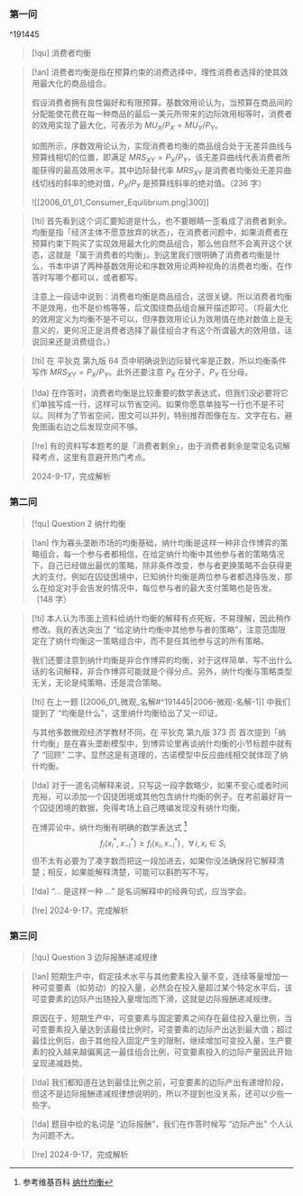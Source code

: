 ### 第一问
^191445

> [!qu] 
> 消费者均衡

> [!an]
> 消费者均衡是指在预算约束的消费选择中，理性消费者选择的使其效用最大化的商品组合。
> 
> 假设消费者拥有良性偏好和有限预算。基数效用论认为，当预算在商品间的分配能使花费在每一种商品的最后一美元所带来的边际效用相等时，消费者的效用实现了最大化，可表示为 $MU_X/P_X=MU_Y/P_Y$。
> 
> 如图所示，序数效用论认为，实现消费者均衡的商品组合处于无差异曲线与预算线相切的位置，即满足 $MRS_{XY}={P_X}/{P_Y}$，该无差异曲线代表消费者所能获得的最高效用水平。其中边际替代率 $MRS_{XY}$ 是消费者均衡处无差异曲线切线的斜率的绝对值，${P_X}/{P_Y}$ 是预算线斜率的绝对值。（236 字）
> 
> ![[2006_01_01_Consumer_Equilibrium.png|300]]

> [!ti] 
> 首先看到这个词汇要知道是什么，也不要眼睛一歪看成了消费者剩余。均衡是指「经济主体不愿意放弃的状态」，在消费者问题中，如果消费者在预算约束下购买了实现效用最大化的商品组合，那么他自然不会离开这个状态，这就是「属于消费者的均衡」。到这里我们很明确了消费者均衡是什么，书本中讲了两种基数效用论和序数效用论两种视角的消费者均衡，在作答时写哪个都可以，或者都写。
> 
> 注意上一段话中说到：消费者均衡是商品组合，这很关键。所以消费者均衡不是效用，也不是价格等等，后文围绕商品组合展开描述即可。（将最大化的效用定义为均衡不是不可以，但序数效用论认为效用值在绝对数值上是无意义的，更何况正是消费者选择了最佳组合才有这个所谓最大的效用值，话说回来还是消费组合。）

> [!ti]
> 在 平狄克 第九版 64 页中明确说到边际替代率是正数，所以均衡条件写作 $MRS_{XY}=P_X/P_Y$。此外还要注意 $P_X$ 在分子，$P_Y$ 在分母。

> [!da]
> 在作答时，消费者均衡是比较重要的数学表达式，但我们没必要将它们单独写成一行，这样可以节省空间。如果你愿意单独写一行也不是不可以。同样为了节省空间，图文可以并列，特别推荐图像在左、文字在右，避免图画右边之后发现空间不够。

> [!re]
> 有的资料写本题考的是「消费者剩余」，由于消费者剩余是常见名词解释考点，这里有意避开热门考点。
> 
> 2024-9-17，完成解析

### 第二问

> [!qu] Question 2
> 纳什均衡

> [!an]
> 作为寡头垄断市场的均衡基础，纳什均衡是这样一种非合作博弈的策略组合，每一个参与者都相信，在给定纳什均衡中其他参与者的策略情况下，自己已经做出最优的策略，除非条件改变，参与者更换策略不会获得更大的支付。例如在囚徒困境中，已知纳什均衡是两位参与者都选择告发，那么在给定对手会告发的情况中，每位参与者的最大支付策略也是告发。（148 字）

> [!ti]
> 本人认为市面上资料给纳什均衡的解释有点死板，不易理解，因此稍作修改。我的表达突出了 “给定纳什均衡中其他参与者的策略”，注意范围限定在了纳什均衡这一策略组合中，而不是任其他参与这的所有策略。
> 
> 我们还要注意到纳什均衡是非合作博弈的均衡，对于这样简单、写不出什么话的名词解释，非合作博弈可能就是个得分点。另外，纳什均衡与策略类型无关，无论是纯策略，还是混合策略。

> [!ti]
> 在上一题 [[2006_01_微观_名解#^191445|2006-微观-名解-1]] 中我们提到了 “均衡是什么”，这里纳什均衡给出了又一印证。
> 
> 与其他多数微观经济学教材不同，在 平狄克 第九版 373 页 首次提到「纳什均衡」是在寡头垄断模型中，到博弈论里再谈纳什均衡的小节标题中就有了 “回顾” 二字。显然这是有道理的，古诺模型中反应曲线相交就体现了纳什均衡。

> [!da]
> 对于一道名词解释来说，只写这一段字数略少，如果不安心或者时间充裕，可以添加一个囚徒困境或其他包含纳什均衡的例子。在考前最好背一个囚徒困境的数据，免得考场上自己瞎编发现没有纳什均衡。
> 
> 在博弈论中，纳什均衡有明确的数学表达式 [^1]
> $$f_i\left(x^*_i,x^*_{-i}\right)\ge f_i\left(x_i,x^*_{-i}\right)\,, \ \ \forall\,i,x_i\in S_i$$
> 但不太有必要为了凑字数而把这一段加进去，如果你没法确保将它解释清楚；相反，如果能解释清楚，可能可以斟酌写不写。

> [!da]
> “… 是这样一种 …” 是名词解释中的经典句式，应当学会。

> [!re]
> 2024-9-17，完成解析

### 第三问

> [!qu] Question 3
> 边际报酬递减规律

> [!an]
> 短期生产中，假定技术水平与其他要素投入量不变，连续等量增加一种可变要素（如劳动）的投入量，必然会在投入量超过某个特定水平后，该可变要素的边际产出随投入量增加而下滑，这就是边际报酬递减规律。
> 
> 原因在于，短期生产中，可变要素与固定要素之间存在最佳投入量比例，当可变要素投入量达到该最佳比例时，可变要素的边际产出达到最大值；超过最佳比例后，由于其他投入固定产生的限制，继续增加可变投入量，生产要素的投入越来越偏离这一最佳组合比例，可变要素投入的边际产量因此开始呈现递减趋势。

> [!da]
> 我们都知道在达到最佳比例之前，可变要素的边际产出有递增阶段，但这不是边际报酬递减规律想说明的，所以不提到也没关系，还可以少些一些字。
> 

> [!da]
> 题目中给的名词是 “边际报酬”，我们在作答时候写 “边际产出” 个人认为问题不大。

> [!re]
> 2024-9-17，完成解析

[^1]: 参考维基百科 [纳什均衡](https://zh.wikipedia.org/wiki/%E7%BA%B3%E4%BB%80%E5%9D%87%E8%A1%A1)